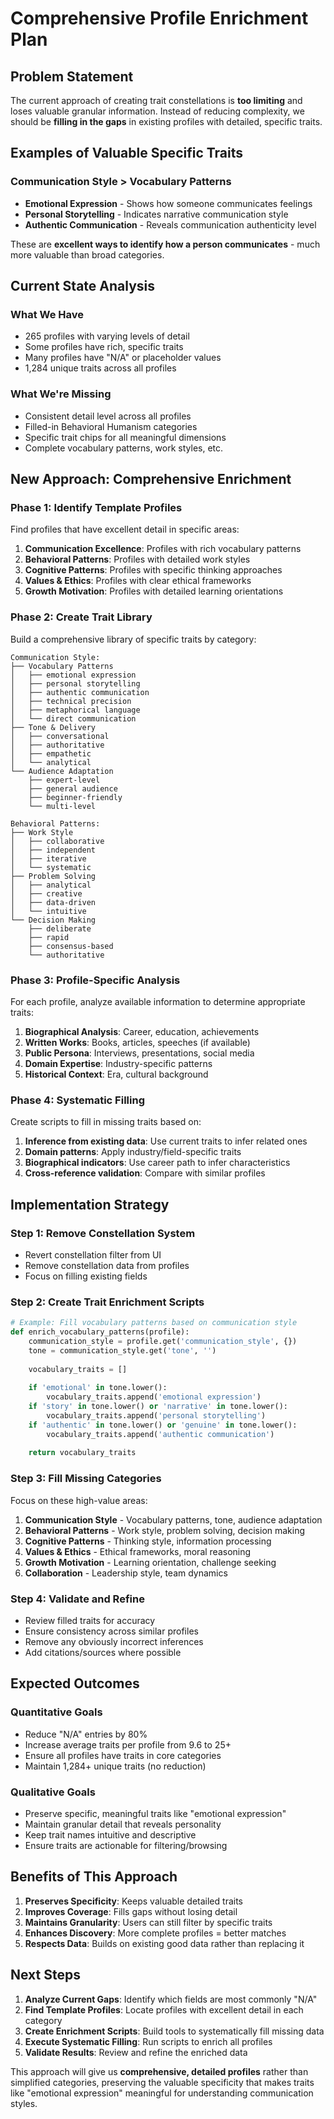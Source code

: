 # Comprehensive Profile Enrichment Plan

## Problem Statement

The current approach of creating trait constellations is **too limiting** and loses valuable granular information. Instead of reducing complexity, we should be **filling in the gaps** in existing profiles with detailed, specific traits.

## Examples of Valuable Specific Traits

### Communication Style > Vocabulary Patterns
- **Emotional Expression** - Shows how someone communicates feelings
- **Personal Storytelling** - Indicates narrative communication style  
- **Authentic Communication** - Reveals communication authenticity level

These are **excellent ways to identify how a person communicates** - much more valuable than broad categories.

## Current State Analysis

### What We Have
- 265 profiles with varying levels of detail
- Some profiles have rich, specific traits
- Many profiles have "N/A" or placeholder values
- 1,284 unique traits across all profiles

### What We're Missing
- Consistent detail level across all profiles
- Filled-in Behavioral Humanism categories
- Specific trait chips for all meaningful dimensions
- Complete vocabulary patterns, work styles, etc.

## New Approach: Comprehensive Enrichment

### Phase 1: Identify Template Profiles
Find profiles that have excellent detail in specific areas:

1. **Communication Excellence**: Profiles with rich vocabulary patterns
2. **Behavioral Patterns**: Profiles with detailed work styles  
3. **Cognitive Patterns**: Profiles with specific thinking approaches
4. **Values & Ethics**: Profiles with clear ethical frameworks
5. **Growth Motivation**: Profiles with detailed learning orientations

### Phase 2: Create Trait Library
Build a comprehensive library of specific traits by category:

```
Communication Style:
├── Vocabulary Patterns
│   ├── emotional expression
│   ├── personal storytelling  
│   ├── authentic communication
│   ├── technical precision
│   ├── metaphorical language
│   └── direct communication
├── Tone & Delivery
│   ├── conversational
│   ├── authoritative
│   ├── empathetic
│   └── analytical
└── Audience Adaptation
    ├── expert-level
    ├── general audience
    ├── beginner-friendly
    └── multi-level

Behavioral Patterns:
├── Work Style
│   ├── collaborative
│   ├── independent
│   ├── iterative
│   └── systematic
├── Problem Solving
│   ├── analytical
│   ├── creative
│   ├── data-driven
│   └── intuitive
└── Decision Making
    ├── deliberate
    ├── rapid
    ├── consensus-based
    └── authoritative
```

### Phase 3: Profile-Specific Analysis
For each profile, analyze available information to determine appropriate traits:

1. **Biographical Analysis**: Career, education, achievements
2. **Written Works**: Books, articles, speeches (if available)
3. **Public Persona**: Interviews, presentations, social media
4. **Domain Expertise**: Industry-specific patterns
5. **Historical Context**: Era, cultural background

### Phase 4: Systematic Filling
Create scripts to fill in missing traits based on:

1. **Inference from existing data**: Use current traits to infer related ones
2. **Domain patterns**: Apply industry/field-specific traits
3. **Biographical indicators**: Use career path to infer characteristics
4. **Cross-reference validation**: Compare with similar profiles

## Implementation Strategy

### Step 1: Remove Constellation System
- Revert constellation filter from UI
- Remove constellation data from profiles
- Focus on filling existing fields

### Step 2: Create Trait Enrichment Scripts
```python
# Example: Fill vocabulary patterns based on communication style
def enrich_vocabulary_patterns(profile):
    communication_style = profile.get('communication_style', {})
    tone = communication_style.get('tone', '')
    
    vocabulary_traits = []
    
    if 'emotional' in tone.lower():
        vocabulary_traits.append('emotional expression')
    if 'story' in tone.lower() or 'narrative' in tone.lower():
        vocabulary_traits.append('personal storytelling')
    if 'authentic' in tone.lower() or 'genuine' in tone.lower():
        vocabulary_traits.append('authentic communication')
    
    return vocabulary_traits
```

### Step 3: Fill Missing Categories
Focus on these high-value areas:

1. **Communication Style** - Vocabulary patterns, tone, audience adaptation
2. **Behavioral Patterns** - Work style, problem solving, decision making
3. **Cognitive Patterns** - Thinking style, information processing
4. **Values & Ethics** - Ethical frameworks, moral reasoning
5. **Growth Motivation** - Learning orientation, challenge seeking
6. **Collaboration** - Leadership style, team dynamics

### Step 4: Validate and Refine
- Review filled traits for accuracy
- Ensure consistency across similar profiles
- Remove any obviously incorrect inferences
- Add citations/sources where possible

## Expected Outcomes

### Quantitative Goals
- Reduce "N/A" entries by 80%
- Increase average traits per profile from 9.6 to 25+
- Ensure all profiles have traits in core categories
- Maintain 1,284+ unique traits (no reduction)

### Qualitative Goals
- Preserve specific, meaningful traits like "emotional expression"
- Maintain granular detail that reveals personality
- Keep trait names intuitive and descriptive
- Ensure traits are actionable for filtering/browsing

## Benefits of This Approach

1. **Preserves Specificity**: Keeps valuable detailed traits
2. **Improves Coverage**: Fills gaps without losing detail
3. **Maintains Granularity**: Users can still filter by specific traits
4. **Enhances Discovery**: More complete profiles = better matches
5. **Respects Data**: Builds on existing good data rather than replacing it

## Next Steps

1. **Analyze Current Gaps**: Identify which fields are most commonly "N/A"
2. **Find Template Profiles**: Locate profiles with excellent detail in each category
3. **Create Enrichment Scripts**: Build tools to systematically fill missing data
4. **Execute Systematic Filling**: Run scripts to enrich all profiles
5. **Validate Results**: Review and refine the enriched data

This approach will give us **comprehensive, detailed profiles** rather than simplified categories, preserving the valuable specificity that makes traits like "emotional expression" meaningful for understanding communication styles.

